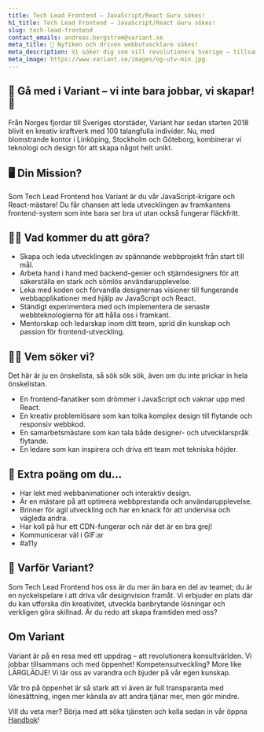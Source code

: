 ```yaml
---
title: Tech Lead Frontend – JavaScript/React Guru sökes!
h1_title: Tech Lead Frontend – JavaScript/React Guru sökes!
slug: tech-lead-frontend
contact_emails: andreas.bergstrom@variant.se
meta_title: 🚀 Nyfiken och driven webbutvecklare sökes!
meta_description: Vi söker dig som vill revolutionera Sverige – tillsammans med andra och tillsammans med oss!
meta_image: https://www.variant.se/images/og-utv-min.jpg
---
```


## 🌈 Gå med i Variant – vi inte bara jobbar, vi skapar! 🌈

Från Norges fjordar till Sveriges storstäder, Variant har sedan starten 2018 blivit en kreativ kraftverk med 100 talangfulla individer. Nu, med blomstrande kontor i Linköping, Stockholm och Göteborg, kombinerar vi teknologi och design för att skapa något helt unikt.

## 🖥 Din Mission?

Som Tech Lead Frontend hos Variant är du vår JavaScript-krigare och React-mästare! Du får chansen att leda utvecklingen av framkantens frontend-system som inte bara ser bra ut utan också fungerar fläckfritt.

## 👨‍💻 Vad kommer du att göra?

- Skapa och leda utvecklingen av spännande webbprojekt från start till mål.
- Arbeta hand i hand med backend-genier och stjärndesigners för att säkerställa en stark och sömlös användarupplevelse.
- Leka med koden och förvandla designernas visioner till fungerande webbapplikationer med hjälp av JavaScript och React.
- Ständigt experimentera med och implementera de senaste webbteknologierna för att hålla oss i framkant.
- Mentorskap och ledarskap inom ditt team, sprid din kunskap och passion för frontend-utveckling.

## 👨‍🎓 Vem söker vi?

Det här är ju en önskelista, så sök sök sök, även om du inte prickar in hela önskelistan.

- En frontend-fanatiker som drömmer i JavaScript och vaknar upp med React.
- En kreativ problemlösare som kan tolka komplex design till flytande och responsiv webbkod.
- En samarbetsmästare som kan tala både designer- och utvecklarspråk flytande.
- En ledare som kan inspirera och driva ett team mot tekniska höjder.

## 🚀 Extra poäng om du...

- Har lekt med webbanimationer och interaktiv design.
- Är en mästare på att optimera webbprestanda och användarupplevelse.
- Brinner för agil utveckling och har en knack för att undervisa och vägleda andra.
- Har koll på hur ett CDN-fungerar och när det är en bra grej!
- Kommunicerar väl i GIF:ar
- #a11y

## 🌟 Varför Variant?

Som Tech Lead Frontend hos oss är du mer än bara en del av teamet; du är en nyckelspelare i att driva vår designvision framåt. Vi erbjuder en plats där du kan utforska din kreativitet, utveckla banbrytande lösningar och verkligen göra skillnad. Är du redo att skapa framtiden med oss?

## Om Variant

Variant är på en resa med ett uppdrag – att revolutionera konsultvärlden. Vi jobbar tillsammans och med öppenhet! Kompetensutveckling? More like LÄRGLÄDJE! Vi lär oss av varandra och bjuder på vår egen kunskap.

Vår tro på öppenhet är så stark att vi även är full transparanta med lönesättning, ingen mer känsla av att andra tjänar mer, men gör mindre.

Vill du veta mer? Börja med att söka tjänsten och kolla sedan in vår öppna [Handbok](https://handbook.variant.se)!
